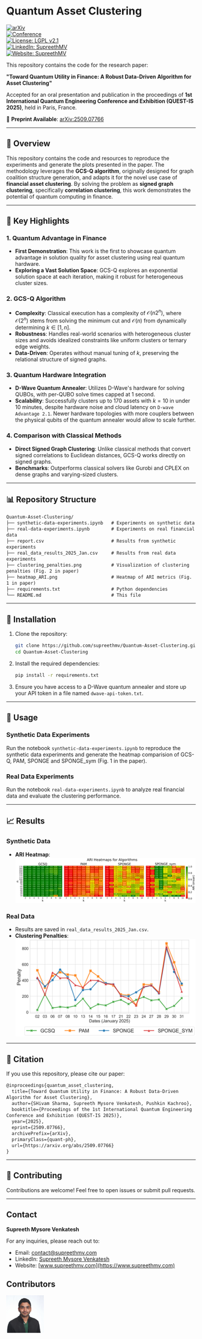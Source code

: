# Quantum Asset Clustering

<!-- [![Paper DOI](https://img.shields.io/badge/Paper_DOI-10.1007/978.3.031.97629.2_2-orange)](https://doi.org/10.1007/978-3-031-97629-2_2)   -->
[![arXiv](https://img.shields.io/badge/arXiv-2509.07766-green)](https://doi.org/10.48550/arXiv.2509.07766)  
[![Conference](https://img.shields.io/badge/Conference-QUESTIS'25-blue)](https://conference-questis.org/)  
[![License: LGPL v2.1](https://img.shields.io/badge/License-LGPL%20v2.1-orange.svg)](https://www.gnu.org/licenses/old-licenses/lgpl-2.1.html)  
[![LinkedIn: SupreethMV](https://img.shields.io/badge/LinkedIn-Supreeth%20Mysore%20Venkatesh-blue)](https://www.linkedin.com/in/supreethmv/)  
[![Website: SupreethMV](https://img.shields.io/badge/Website-www.supreethmv.com-brightgreen)](https://www.supreethmv.com)

This repository contains the code for the research paper: 

**"Toward Quantum Utility in Finance: A Robust Data-Driven Algorithm for Asset Clustering"**

Accepted for an oral presentation and publication in the proceedings of **1st International Quantum Engineering Conference and Exhibition (QUEST-IS 2025)**, held in Paris, France.

📄 **Preprint Available**: [arXiv:2509.07766](https://arxiv.org/abs/2509.07766)

---

## 🚀 Overview
This repository contains the code and resources to reproduce the experiments and generate the plots presented in the paper. The methodology leverages the **GCS-Q algorithm**, originally designed for graph coalition structure generation, and adapts it for the novel use case of **financial asset clustering**. By solving the problem as **signed graph clustering**, specifically **correlation clustering**, this work demonstrates the potential of quantum computing in finance.

---

## 🧠 Key Highlights

### 1. **Quantum Advantage in Finance**
- **First Demonstration**: This work is the first to showcase quantum advantage in solution quality for asset clustering using real quantum hardware.
- **Exploring a Vast Solution Space**: GCS-Q explores an exponential solution space at each iteration, making it robust for heterogeneous cluster sizes.

### 2. **GCS-Q Algorithm**
- **Complexity**: Classical execution has a complexity of $\mathcal{O}(n2^n)$, where $\mathcal{O}(2^n)$ stems from solving the minimum cut and $\mathcal{O}(n)$ from dynamically determining $k \in [1,n]$.
- **Robustness**: Handles real-world scenarios with heterogeneous cluster sizes and avoids idealized constraints like uniform clusters or ternary edge weights.
- **Data-Driven**: Operates without manual tuning of $k$, preserving the relational structure of signed graphs.

### 3. **Quantum Hardware Integration**
- **D-Wave Quantum Annealer**: Utilizes D-Wave's hardware for solving QUBOs, with per-QUBO solve times capped at 1 second.
- **Scalability**: Successfully clusters up to 170 assets with $k=10$ in under 10 minutes, despite hardware noise and cloud latency on `D-wave Advantage 2.1`. 
Newer hardware topologies with more couplers between the physical qubits of the quantum annealer would allow to scale further.

### 4. **Comparison with Classical Methods**
- **Direct Signed Graph Clustering**: Unlike classical methods that convert signed correlations to Euclidean distances, GCS-Q works directly on signed graphs.
- **Benchmarks**: Outperforms classical solvers like Gurobi and CPLEX on dense graphs and varying-sized clusters.

---

## 📊 Repository Structure

```
Quantum-Asset-Clustering/
├── synthetic-data-experiments.ipynb   # Experiments on synthetic data
├── real-data-experiments.ipynb        # Experiments on real financial data
├── report.csv                         # Results from synthetic experiments
├── real_data_results_2025_Jan.csv     # Results from real data experiments
├── clustering_penalties.png           # Visualization of clustering penalties (Fig. 2 in paper)
├── heatmap_ARI.png                    # Heatmap of ARI metrics (Fig. 1 in paper)
├── requirements.txt                   # Python dependencies
└── README.md                          # This file
```

---

## 🔧 Installation

1. Clone the repository:
   ```bash
   git clone https://github.com/supreethmv/Quantum-Asset-Clustering.git
   cd Quantum-Asset-Clustering
   ```

2. Install the required dependencies:
   ```bash
   pip install -r requirements.txt
   ```

3. Ensure you have access to a D-Wave quantum annealer and store up your API token in a file named `dwave-api-token.txt`.

---

## 📂 Usage

### Synthetic Data Experiments
Run the notebook `synthetic-data-experiments.ipynb` to reproduce the synthetic data experiments and generate the heatmap comparision of GCS-Q, PAM, SPONGE and SPONGE_sym (Fig. 1 in the paper).

### Real Data Experiments
Run the notebook `real-data-experiments.ipynb` to analyze real financial data and evaluate the clustering performance.

---

## 📈 Results

### Synthetic Data
- **ARI Heatmap**: ![ARI Heatmap](heatmap_ARI.png)

### Real Data
- Results are saved in `real_data_results_2025_Jan.csv`.
- **Clustering Penalties**: ![Clustering Penalties](clustering_penalties.png)

---

## 📝 Citation
If you use this repository, please cite our paper:

```
@inproceedings{quantum_asset_clustering,
  title={Toward Quantum Utility in Finance: A Robust Data-Driven Algorithm for Asset Clustering},
  author={SHivam Sharma, Supreeth Mysore Venkatesh, Pushkin Kachroo},
  booktitle={Proceedings of the 1st International Quantum Engineering Conference and Exhibition (QUEST-IS 2025)},
  year={2025},
  eprint={2509.07766},
  archivePrefix={arXiv},
  primaryClass={quant-ph},
  url={https://arxiv.org/abs/2509.07766}
}
```

---

## 🤝 Contributing
Contributions are welcome! Feel free to open issues or submit pull requests.

---

## **Contact**

**Supreeth Mysore Venkatesh**  

For any inquiries, please reach out to:

- Email: contact@supreethmv.com  
- LinkedIn: [Supreeth Mysore Venkatesh](https://www.linkedin.com/in/supreethmv/)  
- Website: [www.supreethmv.com](https://www.supreethmv.com)


## Contributors

<!-- [![Supreeth Mysore Venkatesh](_repo_data/supreethmv.jpg)](https://www.supreethmv.com) -->
[<img src="_repo_data/supreethmv.jpg" alt="Supreeth Mysore Venkatesh" width="100" height="100"/>](https://www.supreethmv.com)